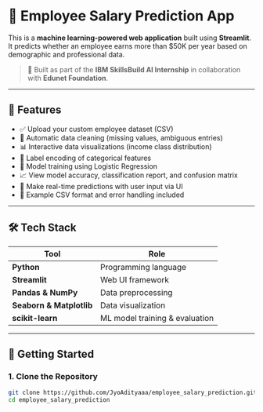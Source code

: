 # 💼 Employee Salary Prediction App

This is a **machine learning-powered web application** built using **Streamlit**. It predicts whether an employee earns more than $50K per year based on demographic and professional data.

> 🚀 Built as part of the **IBM SkillsBuild AI Internship** in collaboration with **Edunet Foundation**.

---

## 📌 Features

- ✅ Upload your custom employee dataset (CSV)
- 🧼 Automatic data cleaning (missing values, ambiguous entries)
- 📊 Interactive data visualizations (income class distribution)
- 🔄 Label encoding of categorical features
- 🧠 Model training using Logistic Regression
- 📈 View model accuracy, classification report, and confusion matrix
- 🔮 Make real-time predictions with user input via UI
- 📂 Example CSV format and error handling included

---

## 🛠️ Tech Stack

| Tool | Role |
|------|------|
| **Python** | Programming language |
| **Streamlit** | Web UI framework |
| **Pandas & NumPy** | Data preprocessing |
| **Seaborn & Matplotlib** | Data visualization |
| **scikit-learn** | ML model training & evaluation |

---

## 🚀 Getting Started

### 1. Clone the Repository

```bash
git clone https://github.com/JyoAdityaaa/employee_salary_prediction.git
cd employee_salary_prediction
